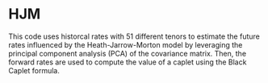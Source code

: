 # HJM

This code uses historcal rates with 51 different tenors to estimate the future rates influenced by the Heath-Jarrow-Morton model by leveraging the principal component analysis (PCA) of the covariance matrix. Then, the forward rates are used to compute the value of a caplet using the Black Caplet formula. 

